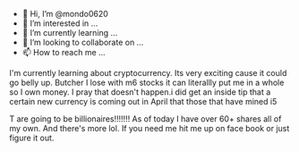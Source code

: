 - 👋 Hi, I’m @mondo0620
- 👀 I’m interested in ...
- 🌱 I’m currently learning ...
- 💞️ I’m looking to collaborate on ...
- 📫 How to reach me ...

<!--- I'm Armando Melendez 
mondo0620/mondo0620 is a ✨ special ✨ repository because its `README.md` (this file) appears on your GitHub profile.
You can click the Preview link to take a look at your changes.
---> I'm currently learning about cryptocurrency. Its very exciting cause it could go belly up. Butcher I lose with m6 stocks it can literallly put me in a whole so I own money. I pray that doesn't happen.i did get an inside tip that a certain new currency is coming out in April that those that have mined i5
T are going to be billionaires!!!!!!! As of today I have over 60+ shares all of my own. And there's more lol. 
If you need me hit me up on face book or just figure it out.
